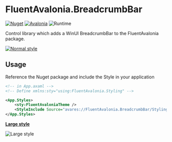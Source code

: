 # FluentAvalonia.BreadcrumbBar

[![Nuget](https://img.shields.io/nuget/vpre/FluentAvalonia.BreadcrumbBar?label=FluentAvalonia.BreadcrumbBar%20%28nuget%29)](https://www.nuget.org/packages/FluentAvalonia.BreadcrumbBar/)
[![Avalonia](https://img.shields.io/badge/Avalonia-11.0--preview8-blue)](https://github.com/AvaloniaUI/Avalonia)
![Runtime](https://img.shields.io/badge/-dotnet6-blue)

Control library which adds a WinUI BreadcrumbBar to the FluentAvalonia package.

[![Normal style](https://raw.githubusercontent.com/indigo-san/FluentAvalonia.BreadcrumbBar/main/Images/Normal.png)](https://github.com/indigo-san/FluentAvalonia.BreadcrumbBar/blob/main/SampleApp)

## Usage
Reference the Nuget package and include the Style in your application
```xml
<!-- in App.axaml -->
<!-- Define xmlns:sty="using:FluentAvalonia.Styling" -->

<App.Styles>
    <sty:FluentAvaloniaTheme />
    <StyleInclude Source="avares://FluentAvalonia.BreadcrumbBar/Styling/Styles.axaml" />
</App.Styles>
```

**[Large style](https://github.com/indigo-san/FluentAvalonia.BreadcrumbBar/blob/main/SampleApp/Views/MainWindow.axaml.cs#L29)**

![Large style](https://raw.githubusercontent.com/indigo-san/FluentAvalonia.BreadcrumbBar/main/Images/Large.png)
